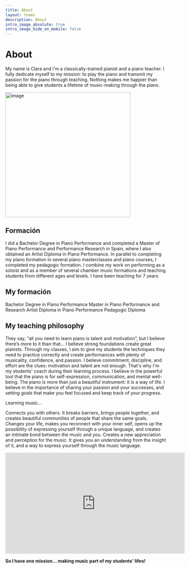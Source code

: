```yaml
---
title: About
layout: teams
description: About
intro_image_absolute: true
intro_image_hide_on_mobile: false
---
```


# About

My name is Clara and I'm a classically-trained pianist and a piano teacher. I fully dedicate myself to my mission: to play the piano and transmit my passion for the piano through teaching. Nothing makes me happier than being able to give students a lifetime of music-making through the piano.

 <img width="390" alt="image" src="https://user-images.githubusercontent.com/101880157/160489496-d1804178-0e6d-4792-9127-17dedb4b21d9.png">


## Formación

I did a Bachelor Degree in Piano Performance and completed a Master of Piano Performance and Performance Research
in Spain, where I also obtained an Artist Diploma in Piano Performance. In parallel to completing my piano formation in several piano masterclasses and piano courses, I completed my pedagogic formation. I combine my work on performing as a soloist and as a member of several chamber music formations and teaching students from different ages and levels. I have been teaching for 7 years

## My formación

Bachelor Degree in Piano Performance
Master in Piano Performance and Research
Artist Diploma in Piano Performance
Pedagogic Diploma

## My teaching philosophy

They say, “all you need to learn piano is talent and motivation”, but I believe there’s more to it than that...
I believe strong foundations create great pianists. Through my classes, I aim to give my students the techniques they need to practice correctly and create performances with plenty of musicality, confidence, and passion.
I believe commitment, discipline, and effort are the clues: motivation and talent are not enough. That's why I'm my students' coach during their learning process.
I believe in the powerful tool that the piano is for self-expression, communication, and mental well-being. The piano is more than just a beautiful instrument: it is a way of life.
I believe in the importance of sharing your passion and your successes, and setting goals that make you feel focused and keep track of your progress.

Learning music...

Connects you with others. It breaks barriers, brings people together, and creates beautiful communities of people that share the same goals.
Changes your life, makes you reconnect with your inner self, opens up the possibility of expressing yourself through a unique language, and creates an intimate bond between the music and you.
Creates a new appreciation and perception for the music. It gives you an understanding from the insight of it, and a way to express yourself through the music language. 

<iframe width="560" height="315" src="https://www.youtube.com/embed/yjMhR3xBP88" title="YouTube video player" frameborder="0" allow="accelerometer; autoplay; clipboard-write; encrypted-media; gyroscope; picture-in-picture" allowfullscreen></iframe>

**So I have one mission... making music part of my students' lifes!**

